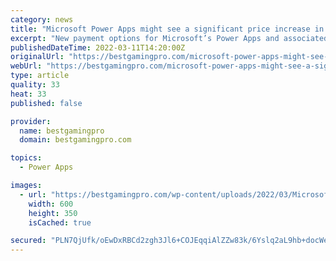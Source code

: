 ```yaml
---
category: news
title: "Microsoft Power Apps might see a significant price increase in the near future"
excerpt: "New payment options for Microsoft’s Power Apps and associated Power Platform services, such as PowerToys, have been introduced by the company. Additionally to its existing user-based approach, where companies rent out the services for each individual user,"
publishedDateTime: 2022-03-11T14:20:00Z
originalUrl: "https://bestgamingpro.com/microsoft-power-apps-might-see-a-significant-price-increase-in-the-near-future/"
webUrl: "https://bestgamingpro.com/microsoft-power-apps-might-see-a-significant-price-increase-in-the-near-future/"
type: article
quality: 33
heat: 33
published: false

provider:
  name: bestgamingpro
  domain: bestgamingpro.com

topics:
  - Power Apps

images:
  - url: "https://bestgamingpro.com/wp-content/uploads/2022/03/Microsoft-Power-Apps-could-be-about-to-get-a-whole-lot-more-expensive.png"
    width: 600
    height: 350
    isCached: true

secured: "PLN7QjUfk/oEwDxRBCd2zgh3Jl6+COJEqqiAlZZw83k/6Yslq2aL9hb+docWeNlU3KVsGoGDjQ0YK9mDkr9FLR4pJNFx4E6h2Pri6AQPuHo9SsC9tn65TpLZhaEgX0p2D9R6KbTfpkwM1vfeLNjExwIo0cbD3CJaIkG7/orEMzOgnIjGjbgNnUMhIFGUJFPUnSD9rM226mD2p0w4UEfvmpV4F57DJ4tg5kk7o6BuTGpHKcP1YlcqBmA3N6usVZOc2xykjxjm6VEK6MP8X5+Djw/LE0NcsP3FbHptzsnJVQANUB7OVXnmPhCRMxDzkmmdW6rqNFAHee3WLJIxsrrDwv44QUNW30ZJ+xCFodDx9ec=;1Vd5K1Uhe5/YwRdToMLYBA=="
---
```



